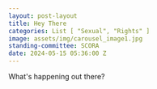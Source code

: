 ```yaml
---
layout: post-layout
title: Hey There
categories: List [ "Sexual", "Rights" ]
image: assets/img/carousel_image1.jpg
standing-committee: SCORA
date: 2024-05-15 05:36:00 Z
---
```


What's happening out there?

